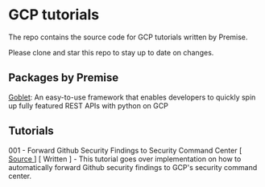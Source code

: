 # GCP tutorials

The repo contains the source code for GCP tutorials written by Premise.

Please clone and star this repo to stay up to date on changes.

## Packages by Premise

[Goblet](https://github.com/anovis/goblet): An easy-to-use framework that enables developers to quickly spin up fully featured REST APIs with python on GCP

## Tutorials
001 - Forward Github Security Findings to Security Command Center [[ Source ](https://github.com/premisedata/gcp-tutorials/001-github-to-scc)] [ Written ] - This tutorial goes over implementation on how to automatically forward Github security findings to GCP's security command center.